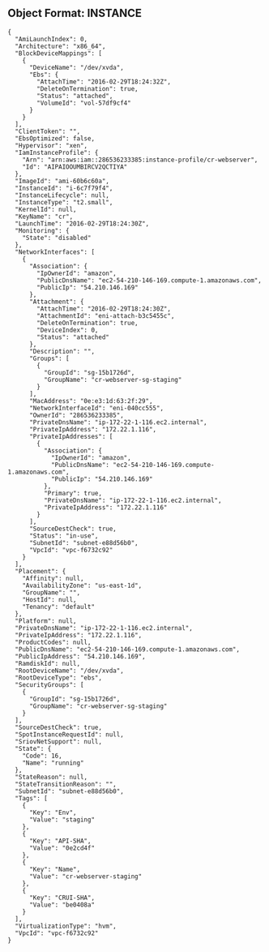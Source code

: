 
## Object Format: INSTANCE


    {
      "AmiLaunchIndex": 0,
      "Architecture": "x86_64",
      "BlockDeviceMappings": [
        {
          "DeviceName": "/dev/xvda",
          "Ebs": {
            "AttachTime": "2016-02-29T18:24:32Z",
            "DeleteOnTermination": true,
            "Status": "attached",
            "VolumeId": "vol-57df9cf4"
          }
        }
      ],
      "ClientToken": "",
      "EbsOptimized": false,
      "Hypervisor": "xen",
      "IamInstanceProfile": {
        "Arn": "arn:aws:iam::286536233385:instance-profile/cr-webserver",
        "Id": "AIPAIOOUMBIRCV2QCTIYA"
      },
      "ImageId": "ami-60b6c60a",
      "InstanceId": "i-6c7f79f4",
      "InstanceLifecycle": null,
      "InstanceType": "t2.small",
      "KernelId": null,
      "KeyName": "cr",
      "LaunchTime": "2016-02-29T18:24:30Z",
      "Monitoring": {
        "State": "disabled"
      },
      "NetworkInterfaces": [
        {
          "Association": {
            "IpOwnerId": "amazon",
            "PublicDnsName": "ec2-54-210-146-169.compute-1.amazonaws.com",
            "PublicIp": "54.210.146.169"
          },
          "Attachment": {
            "AttachTime": "2016-02-29T18:24:30Z",
            "AttachmentId": "eni-attach-b3c5455c",
            "DeleteOnTermination": true,
            "DeviceIndex": 0,
            "Status": "attached"
          },
          "Description": "",
          "Groups": [
            {
              "GroupId": "sg-15b1726d",
              "GroupName": "cr-webserver-sg-staging"
            }
          ],
          "MacAddress": "0e:e3:1d:63:2f:29",
          "NetworkInterfaceId": "eni-040cc555",
          "OwnerId": "286536233385",
          "PrivateDnsName": "ip-172-22-1-116.ec2.internal",
          "PrivateIpAddress": "172.22.1.116",
          "PrivateIpAddresses": [
            {
              "Association": {
                "IpOwnerId": "amazon",
                "PublicDnsName": "ec2-54-210-146-169.compute-1.amazonaws.com",
                "PublicIp": "54.210.146.169"
              },
              "Primary": true,
              "PrivateDnsName": "ip-172-22-1-116.ec2.internal",
              "PrivateIpAddress": "172.22.1.116"
            }
          ],
          "SourceDestCheck": true,
          "Status": "in-use",
          "SubnetId": "subnet-e88d56b0",
          "VpcId": "vpc-f6732c92"
        }
      ],
      "Placement": {
        "Affinity": null,
        "AvailabilityZone": "us-east-1d",
        "GroupName": "",
        "HostId": null,
        "Tenancy": "default"
      },
      "Platform": null,
      "PrivateDnsName": "ip-172-22-1-116.ec2.internal",
      "PrivateIpAddress": "172.22.1.116",
      "ProductCodes": null,
      "PublicDnsName": "ec2-54-210-146-169.compute-1.amazonaws.com",
      "PublicIpAddress": "54.210.146.169",
      "RamdiskId": null,
      "RootDeviceName": "/dev/xvda",
      "RootDeviceType": "ebs",
      "SecurityGroups": [
        {
          "GroupId": "sg-15b1726d",
          "GroupName": "cr-webserver-sg-staging"
        }
      ],
      "SourceDestCheck": true,
      "SpotInstanceRequestId": null,
      "SriovNetSupport": null,
      "State": {
        "Code": 16,
        "Name": "running"
      },
      "StateReason": null,
      "StateTransitionReason": "",
      "SubnetId": "subnet-e88d56b0",
      "Tags": [
        {
          "Key": "Env",
          "Value": "staging"
        },
        {
          "Key": "API-SHA",
          "Value": "0e2cd4f"
        },
        {
          "Key": "Name",
          "Value": "cr-webserver-staging"
        },
        {
          "Key": "CRUI-SHA",
          "Value": "be0408a"
        }
      ],
      "VirtualizationType": "hvm",
      "VpcId": "vpc-f6732c92"
    }
